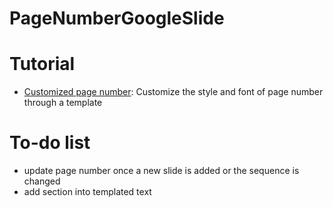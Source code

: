 # PageNumberGoogleSlide

# Tutorial
- [Customized page number](https://www.youtube.com/watch?v=7aexkFaW5dQ&t=1s): Customize the style and font of page number through a template

# To-do list
- update page number once a new slide is added or the sequence is changed
- add section into templated text
